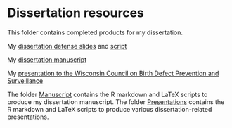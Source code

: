 # Dissertation resources

This folder contains completed products for my dissertation.

My [dissertation defense slides](Astamm_defense_presentation.pdf) and [script](Astamm_defense_presentation_script.pdf)

My [dissertation manuscript](Astamm_dissertation_manuscript.pdf)

My [presentation to the Wisconsin Council on Birth Defect Prevention and Surveillance](WI_bd_envt_presentation.pdf)

The folder [Manuscript](Manuscript/) contains the R markdown and LaTeX scripts to produce my dissertation manuscript. The folder [Presentations](Presentations/) contains the R markdown and LaTeX scripts to produce various dissertation-related presentations.
